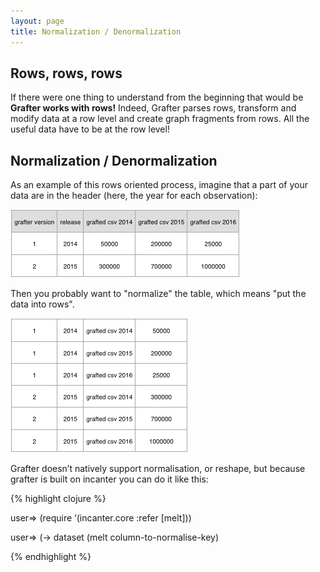 ```yaml
---
layout: page
title: Normalization / Denormalization
---
```


## Rows, rows, rows

If there were one thing to understand from the beginning that would be **Grafter works with rows!**
Indeed, Grafter parses rows, transform and modify data at a row level and create graph fragments from rows. All the useful data have to be at the row level!

## Normalization / Denormalization

As an example of this rows oriented process, imagine that a part of your data are in the header (here, the year for each observation):

![normalization](/assets/902_philo_1.png)

Then you probably want to "normalize" the table, which means "put the data into rows".

![normalization](/assets/902_philo_2.png)

Grafter doesn’t natively support normalisation, or reshape, but because grafter is built on incanter you can do it like this:


{% highlight clojure %}

user=> (require ‘(incanter.core :refer [melt]))

user=> (-> dataset
          (melt column-to-normalise-key)

{% endhighlight %}
